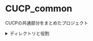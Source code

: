 # CUCP_common
CUCPの共通部分をまとめたプロジェクト

<details><summary>ディレクトリと役割</summary><div>

```dir
constant    :プロジェクト共通の定数を定義したクラスなどを配置する
entity      :データの受け皿クラスを格納する
repository  
 ∟custom     :自作リポジトリのインタフェースを定義する
 ∟impl       :自作リポジトリの中身を実装する
util        :プロジェクト共通の処理・メソッドを定義したクラスを配置する
validation  :バリデーションアノテーションクラスを配置する
 ∟validator  :上記バリデーションのチェック処理を実装する
```

</div></details>
